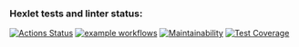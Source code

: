 ### Hexlet tests and linter status:
[![Actions Status](https://github.com/Alexander86-N/python-project-52/workflows/hexlet-check/badge.svg)](https://github.com/Alexander86-N/python-project-52/actions)
[![example workflows](https://github.com/Alexander86-N/python-project-52/actions/workflows/myci.yml/badge.svg)](https://github.com/Alexander86-N/python-project-52/actions)
[![Maintainability](https://api.codeclimate.com/v1/badges/a5bb3cbe48daee9260ff/maintainability)](https://codeclimate.com/github/Alexander86-N/python-project-52/maintainability)
[![Test Coverage](https://api.codeclimate.com/v1/badges/a5bb3cbe48daee9260ff/test_coverage)](https://codeclimate.com/github/Alexander86-N/python-project-52/test_coverage)
